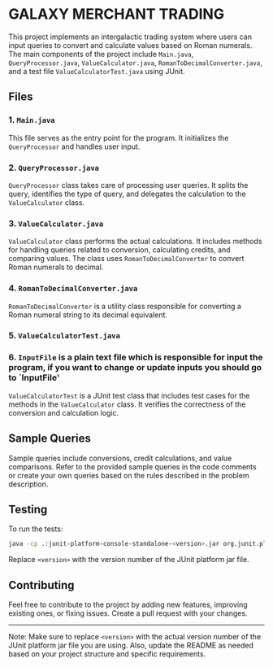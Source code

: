 
# GALAXY MERCHANT TRADING 

This project implements an intergalactic trading system where users can input queries to convert and calculate values based on Roman numerals. The main components of the project include `Main.java`, `QueryProcessor.java`, `ValueCalculator.java`, `RomanToDecimalConverter.java`, and a test file `ValueCalculatorTest.java` using JUnit.

## Files

### 1. `Main.java`

This file serves as the entry point for the program. It initializes the `QueryProcessor` and handles user input.

### 2. `QueryProcessor.java`

`QueryProcessor` class takes care of processing user queries. It splits the query, identifies the type of query, and delegates the calculation to the `ValueCalculator` class.

### 3. `ValueCalculator.java`

`ValueCalculator` class performs the actual calculations. It includes methods for handling queries related to conversion, calculating credits, and comparing values. The class uses `RomanToDecimalConverter` to convert Roman numerals to decimal.

### 4. `RomanToDecimalConverter.java`

`RomanToDecimalConverter` is a utility class responsible for converting a Roman numeral string to its decimal equivalent.

### 5. `ValueCalculatorTest.java`

### 6. `InputFile` is a plain text file which is responsible for input the program, if you want to change or update inputs you should go to `InputFile'

`ValueCalculatorTest` is a JUnit test class that includes test cases for the methods in the `ValueCalculator` class. It verifies the correctness of the conversion and calculation logic.


## Sample Queries

Sample queries include conversions, credit calculations, and value comparisons. Refer to the provided sample queries in the code comments or create your own queries based on the rules described in the problem description.

## Testing

To run the tests:

```bash
java -cp .:junit-platform-console-standalone-<version>.jar org.junit.platform.console.ConsoleLauncher --class-path . --scan-class-path
```

Replace `<version>` with the version number of the JUnit platform jar file.

## Contributing

Feel free to contribute to the project by adding new features, improving existing ones, or fixing issues. Create a pull request with your changes.

---

Note: Make sure to replace `<version>` with the actual version number of the JUnit platform jar file you are using. Also, update the README as needed based on your project structure and specific requirements.